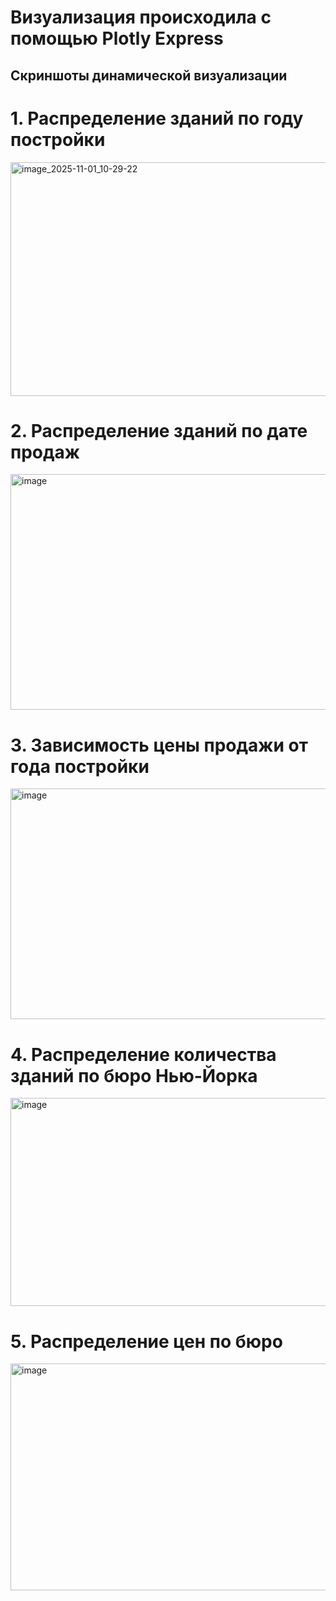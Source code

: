# Визуализация происходила с помощью Plotly Express

## Скриншоты динамической визуализации

# 1. Распределение зданий по году постройки
<img width="1513" height="374" alt="image_2025-11-01_10-29-22" src="https://github.com/user-attachments/assets/7cab2f25-7bfa-4cbd-bb71-4f7e77051f06" />

# 2. Распределение зданий по дате продаж
<img width="1516" height="377" alt="image" src="https://github.com/user-attachments/assets/45369d62-2ff5-4b1d-ba97-d82be8beafa2" />

# 3. Зависимость цены продажи от года постройки
<img width="1508" height="369" alt="image" src="https://github.com/user-attachments/assets/1dab70eb-2c0a-4d11-9d02-7442e1035808" />

# 4. Распределение количества зданий по бюро Нью-Йорка
<img width="1457" height="333" alt="image" src="https://github.com/user-attachments/assets/d4e739d6-9945-4844-a77a-3da0f2bbf995" />

# 5. Распределение цен по бюро
<img width="1471" height="363" alt="image" src="https://github.com/user-attachments/assets/c4265891-1f97-433c-a188-8c1214f56553" />
